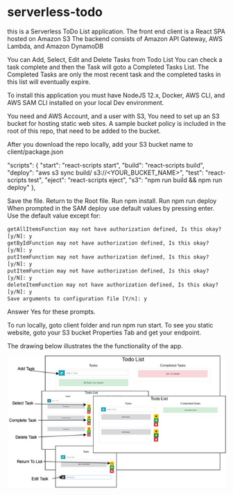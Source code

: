 # serverless-todo
this is a Serverless ToDo List application.
The front end client is a React SPA hosted on Amazon S3
The backend consists of Amazon API Gateway, AWS Lambda, and Amazon DynamoDB

You can Add, Select, Edit and Delete Tasks from Todo List
You can check a task complete and then the Task will goto a Completed Tasks List. The Completed Tasks are only the most recent task and the completed tasks in this list will eventually expire.

To install this application you must have NodeJS 12.x, Docker, AWS CLI, and AWS SAM CLI installed on your local Dev environment.

You need and AWS Account, and a user with S3, 
You need to set up an S3 bucket for hosting static web sites. A sample bucket policy is included in the root of this repo, that need to be added to the bucket.

After you download the repo locally,
add your S3 bucket name to client/package.json

  "scripts": {
      "start": "react-scripts start",
      "build": "react-scripts build",
      "deploy": "aws s3 sync build/ s3://<YOUR_BUCKET_NAME>",
      "test": "react-scripts test",
      "eject": "react-scripts eject",
      "s3": "npm run build && npm run deploy"
    },
    
Save the file. 
Return to the Root file.
Run npm install.
Run npm run deploy
When prompted in the SAM deploy use default values by pressing enter. 
Use the default value except for:

	getAllItemsFunction may not have authorization defined, Is this okay? [y/N]: y
	getByIdFunction may not have authorization defined, Is this okay? [y/N]: y
	putItemFunction may not have authorization defined, Is this okay? [y/N]: y
	putItemFunction may not have authorization defined, Is this okay? [y/N]: y
	deleteItemFunction may not have authorization defined, Is this okay? [y/N]: y
	Save arguments to configuration file [Y/n]: y
  
Answer Yes for these prompts.

To run locally, goto client folder and run npm run start.
To see you static website, goto your S3 bucket Properties Tab and get your endpoint.

The drawing below illustrates the the functionality of the app.

![Alt text](/todoViews.jpg?raw=true "ToDoList App")
